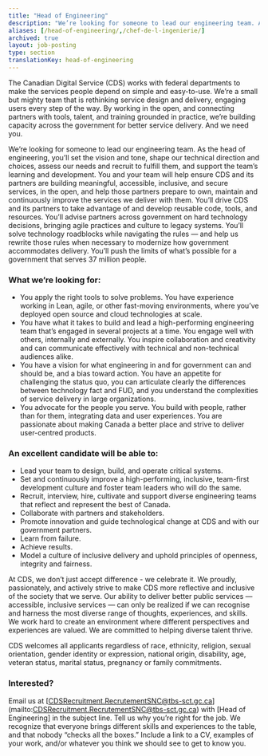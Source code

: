 ```yaml
---
title: "Head of Engineering"
description: "We’re looking for someone to lead our engineering team. As the head of engineering, you’ll set the vision and tone, shape our technical direction and choices, assess our needs and recruit to fulfill them, and support the team’s learning and development."
aliases: [/head-of-engineering/,/chef-de-l-ingenierie/]
archived: true
layout: job-posting
type: section
translationKey: head-of-engineering
---
```

The Canadian Digital Service (CDS) works with federal departments to make the services people depend on simple and easy-to-use. We’re a small but mighty team that is rethinking service design and delivery, engaging users every step of the way. By working in the open, and connecting partners with tools, talent, and training grounded in practice, we’re building capacity across the government for better service delivery. And we need you.

We’re looking for someone to lead our engineering team. As the head of engineering, you’ll set the vision and tone, shape our technical direction and choices, assess our needs and recruit to fulfill them, and support the team’s learning and development. You and your team will help ensure CDS and its partners are building meaningful, accessible, inclusive, and secure services, in the open, and help those partners prepare to own, maintain and continuously improve the services we deliver with them. You’ll drive CDS and its partners to take advantage of and develop reusable code, tools, and resources. You’ll advise partners across government on hard technology decisions, bringing agile practices and culture to legacy systems. You’ll solve technology roadblocks while navigating the rules — and help us rewrite those rules when necessary to modernize how government accommodates delivery. You’ll push the limits of what’s possible for a government that serves 37 million people.

### What we’re looking for:

* You apply the right tools to solve problems. You have experience working in Lean, agile, or other fast-moving environments, where you’ve deployed open source and cloud technologies at scale.
* You have what it takes to build and lead a high-performing engineering team that’s engaged in several projects at a time. You engage well with others, internally and externally. You inspire collaboration and creativity and can communicate effectively with technical and non-technical audiences alike.
* You have a vision for what engineering in and for government can and should be, and a bias toward action. You have an appetite for challenging the status quo, you can articulate clearly the differences between technology fact and FUD, and you understand the complexities of service delivery in large organizations.
* You advocate for the people you serve. You build with people, rather than for them, integrating data and user experiences. You are passionate about making Canada a better place and strive to deliver user-centred products.

### An excellent candidate will be able to:

* Lead your team to design, build, and operate critical systems.
* Set and continuously improve a high-performing, inclusive, team-first development culture and foster team leaders who will do the same.
* Recruit, interview, hire, cultivate and support diverse engineering teams that reflect and represent the best of Canada.
* Collaborate with partners and stakeholders.
* Promote innovation and guide technological change at CDS and with our government partners.
* Learn from failure.
* Achieve results.
* Model a culture of inclusive delivery and uphold principles of openness, integrity and fairness.

At CDS, we don’t just accept difference - we celebrate it. We proudly, passionately, and actively strive to make CDS more reflective and inclusive of the society that we serve. Our ability to deliver better public services — accessible, inclusive services — can only be realized if we can recognise and harness the most diverse range of thoughts, experiences, and skills. We work hard to create an environment where different perspectives and experiences are valued. We are committed to helping diverse talent thrive.

CDS welcomes all applicants regardless of race, ethnicity, religion, sexual orientation, gender identity or expression, national origin, disability, age, veteran status, marital status, pregnancy or family commitments.

### Interested?

Email us at [CDSRecruitment.RecrutementSNC@tbs-sct.gc.ca] (mailto:CDSRecruitment.RecrutementSNC@tbs-sct.gc.ca) with [Head of Engineering] in the subject line. Tell us why you’re right for the job. We recognize that everyone brings different skills and experiences to the table, and that nobody “checks all the boxes.” Include a link to a CV, examples of your work, and/or whatever you think we should see to get to know you.
